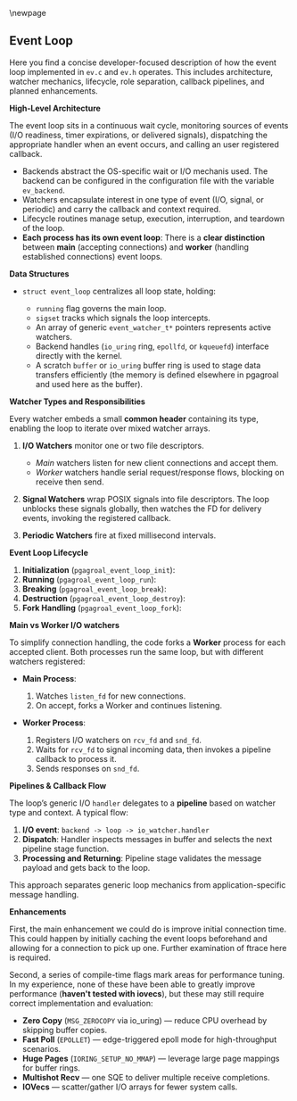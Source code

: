 \newpage

## Event Loop

Here you find a concise developer-focused description of how the event loop implemented in `ev.c` and `ev.h` operates. This includes architecture, watcher mechanics, lifecycle, role separation, callback pipelines, and planned enhancements.

**High-Level Architecture**

The event loop sits in a continuous wait cycle, monitoring sources of events (I/O readiness, timer expirations, or delivered signals), dispatching the appropriate handler when an event occurs, and calling an user registered callback.

* Backends abstract the OS-specific wait or I/O mechanis used. The backend can be configured in the configuration file with the variable `ev_backend`.
* Watchers encapsulate interest in one type of event (I/O, signal, or periodic) and carry the callback and context required.
* Lifecycle routines manage setup, execution, interruption, and teardown of the loop.
* **Each process has its own event loop**: There is a **clear distinction** between **main** (accepting connections) and **worker** (handling established connections) event loops.

**Data Structures**

* `struct event_loop` centralizes all loop state, holding:

  * `running` flag governs the main loop.
  * `sigset` tracks which signals the loop intercepts.
  * An array of generic `event_watcher_t*` pointers represents active watchers.
  * Backend handles (`io_uring` ring, `epollfd`, or `kqueuefd`) interface directly with the kernel.
  * A scratch `buffer` or `io_uring` buffer ring is used to stage data transfers efficiently (the memory is defined elsewhere in pgagroal and used here as the buffer).

**Watcher Types and Responsibilities**

Every watcher embeds a small **common header** containing its type, enabling the loop to iterate over mixed watcher arrays.

1. **I/O Watchers** monitor one or two file descriptors.
   * *Main* watchers listen for new client connections and accept them.
   * *Worker* watchers handle serial request/response flows, blocking on receive then send.

2. **Signal Watchers** wrap POSIX signals into file descriptors. The loop unblocks these signals globally, then watches the FD for delivery events, invoking the registered callback.

3. **Periodic Watchers** fire at fixed millisecond intervals.

**Event Loop Lifecycle**

1. **Initialization** (`pgagroal_event_loop_init`):
2. **Running** (`pgagroal_event_loop_run`):
3. **Breaking** (`pgagroal_event_loop_break`):
4. **Destruction** (`pgagroal_event_loop_destroy`):
5. **Fork Handling** (`pgagroal_event_loop_fork`):

**Main vs Worker I/O watchers**

To simplify connection handling, the code forks a **Worker** process for each accepted client. Both processes run the same loop, but with different watchers registered:

* **Main Process**:

  1. Watches `listen_fd` for new connections.
  2. On accept, forks a Worker and continues listening.

* **Worker Process**:

  1. Registers I/O watchers on `rcv_fd` and `snd_fd`.
  2. Waits for `rcv_fd` to signal incoming data, then invokes a pipeline callback to process it.
  3. Sends responses on `snd_fd`.

**Pipelines & Callback Flow**

The loop’s generic I/O `handler` delegates to a **pipeline** based on watcher type and context. A typical flow:

1. **I/O event**: `backend -> loop -> io_watcher.handler`
2. **Dispatch**: Handler inspects messages in buffer and selects the next pipeline stage function.
3. **Processing and Returning**: Pipeline stage validates the message payload and gets back to the loop.

This approach separates generic loop mechanics from application-specific message handling.

**Enhancements**

First, the main enhancement we could do is improve initial connection time. This could happen by initially caching the event loops beforehand and allowing for a connection to pick up one. Further examination of ftrace here is required.

Second, a series of compile-time flags mark areas for performance tuning. In my experience, none of these have been able to greatly improve performance (**haven't tested with iovecs**), but these may still require correct implementation and evaluation:

* **Zero Copy** (`MSG_ZEROCOPY` via io\_uring) — reduce CPU overhead by skipping buffer copies.
* **Fast Poll** (`EPOLLET`) — edge-triggered epoll mode for high-throughput scenarios.
* **Huge Pages** (`IORING_SETUP_NO_MMAP`) — leverage large page mappings for buffer rings.
* **Multishot Recv** — one SQE to deliver multiple receive completions.
* **IOVecs** — scatter/gather I/O arrays for fewer system calls.
